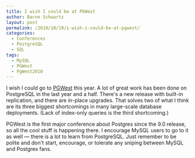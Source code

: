 ```yaml
---
title: I wish I could be at PGWest
author: Baron Schwartz
layout: post
permalink: /2010/10/19/i-wish-i-could-be-at-pgwest/
categories:
  - Conferences
  - PostgreSQL
  - SQL
tags:
  - MySQL
  - PGWest
  - PgWest2010
---
```

I wish I could go to [PGWest][1] this year. A lot of great work has been done on PostgreSQL in the last year and a half. There's a new release with built-in replication, and there are in-place upgrades. That solves two of what I think are its three biggest shortcomings in many large-scale database deployments. (Lack of index-only queries is the third shortcoming.)

PGWest is the first major conference about Postgres since the 9.0 release, so all the cool stuff is happening there. I encourage MySQL users to go to it as well &#8212; there is a lot to learn from PostgreSQL. Just remember to be polite and don't start, encourage, or tolerate any sniping between MySQL and Postgres fans.

 [1]: https://www.postgresqlconference.org/2010/west/
